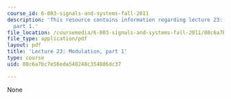 ```yaml
---
course_id: 6-003-signals-and-systems-fall-2011
description: 'This resource contains information regarding lecture 23: modulation,
  part 1.'
file_location: /coursemedia/6-003-signals-and-systems-fall-2011/08c6a7bc7e56eda548248c354886dc37_MIT6_003F11_lec23.pdf
file_type: application/pdf
layout: pdf
title: 'Lecture 23: Modulation, part 1'
type: course
uid: 08c6a7bc7e56eda548248c354886dc37

---
```

None